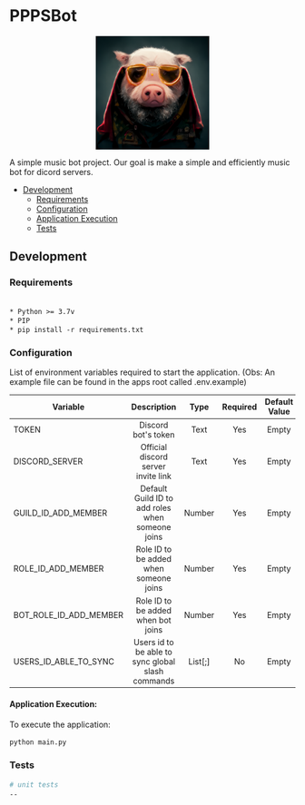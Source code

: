 # PPPSBot

<img src="docs/images/ppps-bot.png" alt="project-icon" width="200" style="margin: 0 auto; display: block"/>

A simple music bot project. Our goal is make a simple and efficiently music bot for dicord servers.

- [Development](#development)
    - [Requirements](#requirements)
    - [Configuration](#configuration)
    - [Application Execution](#application-execution)
    - [Tests](#tests)
    
    
## Development

### Requirements

```

* Python >= 3.7v
* PIP
* pip install -r requirements.txt

```   

### Configuration

List of environment variables required to start the application. (Obs: An example file can be found in the apps root called .env.example)

| Variable               | Description                                       |   Type           | Required |  Default Value   |
| ---------------------- | :-----------------------------------------------: | :--------------: | :-------:| :-------------:  |
| TOKEN                  | Discord bot's token                               |  Text            |    Yes   |    Empty         |
| DISCORD_SERVER         | Official discord server invite link               |  Text            |    Yes   |    Empty         |
| GUILD_ID_ADD_MEMBER    | Default Guild ID to add roles when someone joins  |  Number          |    Yes   |    Empty         |
| ROLE_ID_ADD_MEMBER     | Role ID to be added when someone joins            |  Number          |    Yes   |    Empty         |
| BOT_ROLE_ID_ADD_MEMBER | Role ID to be added when bot joins                |  Number          |    Yes   |    Empty         |
| USERS_ID_ABLE_TO_SYNC  | Users id to be able to sync global slash commands |  List<Number>[;] |    No    |    Empty         |


#### Application Execution:

To execute the application:
```
python main.py
```

### Tests

```bash
# unit tests
--

```
